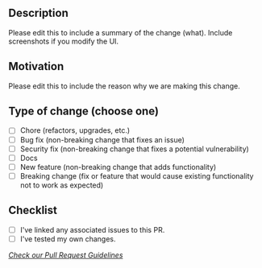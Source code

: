 ## Description

Please edit this to include a summary of the change (what).
Include screenshots if you modify the UI.

## Motivation
Please edit this to include the reason why we are making this change.

## Type of change (choose one)
- [ ] Chore (refactors, upgrades, etc.)
- [ ] Bug fix (non-breaking change that fixes an issue)
- [ ] Security fix (non-breaking change that fixes a potential vulnerability)
- [ ] Docs
- [ ] New feature (non-breaking change that adds functionality)
- [ ] Breaking change (fix or feature that would cause existing functionality not to work as expected)

## Checklist
- [ ] I've linked any associated issues to this PR.
- [ ] I've tested my own changes.

*[Check our Pull Request Guidelines](https://github.com/inngest/inngest/blob/main/docs/PULL_REQUEST_GUIDELINES.md)*
